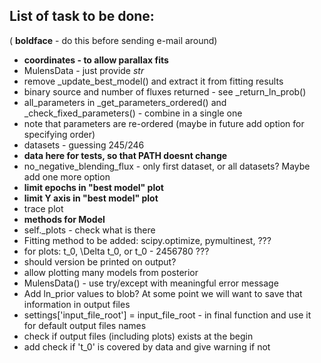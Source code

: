 ## List of task to be done:

( **boldface** - do this before sending e-mail around)

- **coordinates - to allow parallax fits**
- MulensData - just provide *str*
- remove _update_best_model() and extract it from fitting results
- binary source and number of fluxes returned - see _return_ln_prob()
- all_parameters in _get_parameters_ordered() and _check_fixed_parameters() - combine in a single one
- note that parameters are re-ordered (maybe in future add option for specifying order)
- datasets - guessing 245/246
- **data here for tests, so that PATH doesnt change**
- no_negative_blending_flux - only first dataset, or all datasets? Maybe add one more option
- **limit epochs in "best model" plot**
- **limit Y axis in "best model" plot**
- trace plot
- **methods for Model**
- self._plots - check what is there
- Fitting method to be added: scipy.optimize, pymultinest, ???
- for plots: t_0, \Delta t_0, or t_0 - 2456780 ???
- should version be printed on output?
- allow plotting many models from posterior
- MulensData() - use try/except with meaningful error message
- Add ln_prior values to blob? At some point we will want to save that information in output files
- settings['input_file_root'] = input_file_root - in final function and use it for default output files names
- check if output files (including plots) exists at the begin
- add check if 't_0' is covered by data and give warning if not

